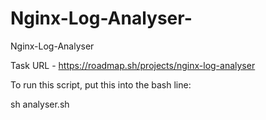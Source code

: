 # Nginx-Log-Analyser-
Nginx-Log-Analyser 

Task URL - https://roadmap.sh/projects/nginx-log-analyser

To run this script, put this into the bash line:

sh analyser.sh
